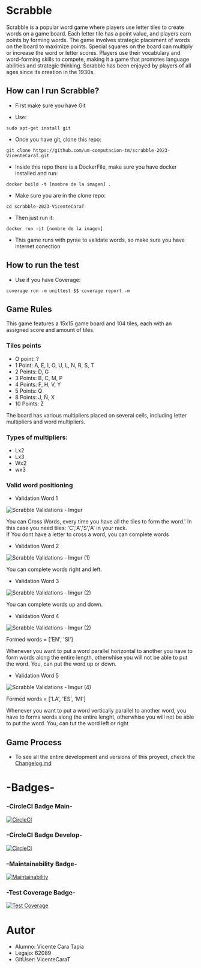 # Scrabble

Scrabble is a popular word game where players use letter tiles to create words on a game board. Each letter tile has a point value, and players earn points by forming words. The game involves strategic placement of words on the board to maximize points. Special squares on the board can multiply or increase the word or letter scores. Players use their vocabulary and word-forming skills to compete, making it a game that promotes language abilities and strategic thinking. Scrabble has been enjoyed by players of all ages since its creation in the 1930s.

## How can I run Scrabble?

- First make sure you have Git

- Use:
```
sudo apt-get install git 
```
- Once you have git, clone this repo:
```
git clone https://github.com/um-computacion-tm/scrabble-2023-VicenteCaraT.git 
```
- Inside this repo there is a DockerFile, make sure you have docker installed and run:
```
docker build -t [nombre de la imagen] . 
```
- Make sure you are in the clone repo:
```
cd scrabble-2023-VicenteCaraT
```
- Then just run it:
```
docker run -it [nombre de la imagen] 
```
- This game runs with pyrae to validate words, so make sure you have internet conection
 
## How to run the test

- Use if you have Coverage:
```
coverage run -m unittest $$ coverage report -m
```

## Game Rules

This game features a 15x15 game board and 104 tiles, each with an assigned score and amount of tiles. 

### Tiles points

- O point: ?
- 1 Point: A, E, I, O, U, L, N, R, S, T
- 2 Points: D, G
- 3 Points: B, C, M, P
- 4 Points: F, H, V, Y
- 5 Points: Q
- 8 Points: J, Ñ, X
- 10 Points: Z


The board has various multipliers placed on several cells, including letter multipliers and word multipliers.

### Types of multipliers:

- Lx2
- Lx3
- Wx2
- wx3

### Valid word positioning

- Validation Word 1

![Scrabble Validations - Imgur](https://github.com/um-computacion-tm/scrabble-2023-VicenteCaraT/assets/128495271/c48aec46-474f-481a-b76b-7de4a1a3ac10)

              
You can Cross Words, every time you have all the tiles to form the word.'
In this case you need tiles: 'C','A','S','A' in your rack.      
If You dont have a letter to cross a word, you can complete words    

- Validation Word 2

![Scrabble Validations - Imgur (1)](https://github.com/um-computacion-tm/scrabble-2023-VicenteCaraT/assets/128495271/36222b50-dda7-4e86-b72a-464ff9f3295b)

              
You can complete words right and left.

- Validation Word 3

![Scrabble Validations - Imgur (2)](https://github.com/um-computacion-tm/scrabble-2023-VicenteCaraT/assets/128495271/56f2e029-78fb-4d3f-9d0d-9fda7be426cf)

              
You can complete words up and down.

- Validation Word 4

![Scrabble Validations - Imgur (2)](https://github.com/um-computacion-tm/scrabble-2023-VicenteCaraT/assets/128495271/9cccaf49-be9a-479d-b9e5-50f312696a82)


Formed words = ['EN', 'SI']

Whenever you want to put a word parallel 
horizontal to another you have to form words along 
the entire length, otherwhise you will
not be able to put the word.
You, can put the word up or down.

- Validation Word 5

![Scrabble Validations - Imgur (4)](https://github.com/um-computacion-tm/scrabble-2023-VicenteCaraT/assets/128495271/d674f1a9-d295-4f1b-8902-9205036d74a6)


Formed words = ['LA', 'ES', 'MI']

Whenever you want to put a word vertically
parallel to another word, you have to 
forms words along the entire lenght,
otherwhise you will not be able to put the word.
You, can tut the word left or right

## Game Process

- To see all the entire development and versions of this proyect, check the [Changelog.md](https://github.com/um-computacion-tm/scrabble-2023-VicenteCaraT/blob/develop/Changelog.md)


# -Badges-

### -CircleCI Badge Main-
[![CircleCI](https://dl.circleci.com/status-badge/img/gh/um-computacion-tm/scrabble-2023-VicenteCaraT/tree/main.svg?style=svg)](https://dl.circleci.com/status-badge/redirect/gh/um-computacion-tm/scrabble-2023-VicenteCaraT/tree/main)

### -CircleCI Badge Develop-
[![CircleCI](https://dl.circleci.com/status-badge/img/gh/um-computacion-tm/scrabble-2023-VicenteCaraT/tree/develop.svg?style=svg)](https://dl.circleci.com/status-badge/redirect/gh/um-computacion-tm/scrabble-2023-VicenteCaraT/tree/develop)

###  -Maintainability Badge-
[![Maintainability](https://api.codeclimate.com/v1/badges/977dc2087bbf1bbf65a4/maintainability)](https://codeclimate.com/github/um-computacion-tm/scrabble-2023-VicenteCaraT/maintainability)

### -Test Coverage Badge-
[![Test Coverage](https://api.codeclimate.com/v1/badges/977dc2087bbf1bbf65a4/test_coverage)](https://codeclimate.com/github/um-computacion-tm/scrabble-2023-VicenteCaraT/test_coverage)

# Autor

- Alumno: Vicente Cara Tapia
- Legajo: 62089 
- GitUser: VicenteCaraT
